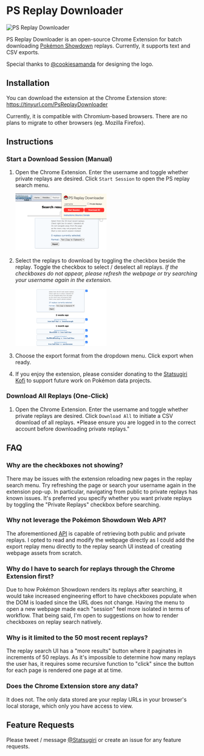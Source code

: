 # PS Replay Downloader

![PS Replay Downloader](./images/assets/ps_replay_downloader_128.png)

PS Replay Downloader is an open-source Chrome Extension for
batch downloading [Pokémon Showdown](https://pokemonshowdown.com/) replays. Currently, it supports text and CSV exports.

Special thanks to [@cookiesamanda](https://twitter.com/cookiesamanda) for designing the logo.


## Installation
You can download the extension at the Chrome Extension store: https://tinyurl.com/PsReplayDownloader

Currently, it is compatible with Chromium-based browsers. There are no plans to migrate to other browsers (eg. Mozilla Firefox).

## Instructions

### Start a Download Session (Manual)

1. Open the Chrome Extension. Enter the username and toggle whether private replays are desired. Click `Start Session` to open the PS replay search menu.

    <img src="./images/readme/readme_1.png " width=50% height=50%>

2. Select the replays to download by toggling the checkbox beside the replay. Toggle the checkbox to select / deselect all replays. *If the checkboxes do not appear, please refresh the webpage or try searching your username again in the extension.*

    <img src="./images/readme/readme_2.png " width=50% height=50%>

3. Choose the export format from the dropdown menu. Click export when ready.
4. If you enjoy the extension, please consider donating to the [Statsugiri Kofi](https://ko-fi.com/statsugiri) to support future work on Pokémon data projects.

### Download All Replays (One-Click)

1. Open the Chrome Extension. Enter the username and toggle whether private replays are desired. Click `Download All` to initiate a CSV download of all replays. *Please ensure you are logged in to the correct account before downloading private replays."

## FAQ

### Why are the checkboxes not showing?
There may be issues with the extension reloading new pages in the replay search menu. Try refreshing the page or search your username again in the extension pop-up. In particular, navigating from public to private replays has known issues. It's preferred you specify whether you want private replays by toggling the "Private Replays" checkbox before searching.

### Why not leverage the Pokémon Showdown Web API?

The aforementioned [API](https://github.com/smogon/pokemon-showdown-client/blob/master/WEB-API.md) is capable of retrieving both public and private replays. I opted to read and modify the webpage directly as I could add the export replay menu directly to the replay search UI instead of creating webpage assets from scratch.

### Why do I have to search for replays through the Chrome Extension first?

Due to how Pokémon Showdown renders its replays after searching, it would take increased engineering effort to have checkboxes populate when the DOM is loaded since the URL does not change. Having the menu to open a new webpage made each "session" feel more isolated in terms of workflow. That being said, I'm open to suggestions on how to render checkboxes on replay search natively.

### Why is it limited to the 50 most recent replays?

The replay search UI has a "more results" button where it paginates in increments of 50 replays. As it's impossible to determine how many replays the user has, it requires some recursive function to "click" since the button for each page is rendered one page at at time.

### Does the Chrome Extension store any data?

It does not. The only data stored are your replay URLs in your browser's local storage, which only you have access to view.

## Feature Requests

Please tweet / message [@Statsugiri](https://twitter.com/Statsugiri) or create an issue for any feature requests.
